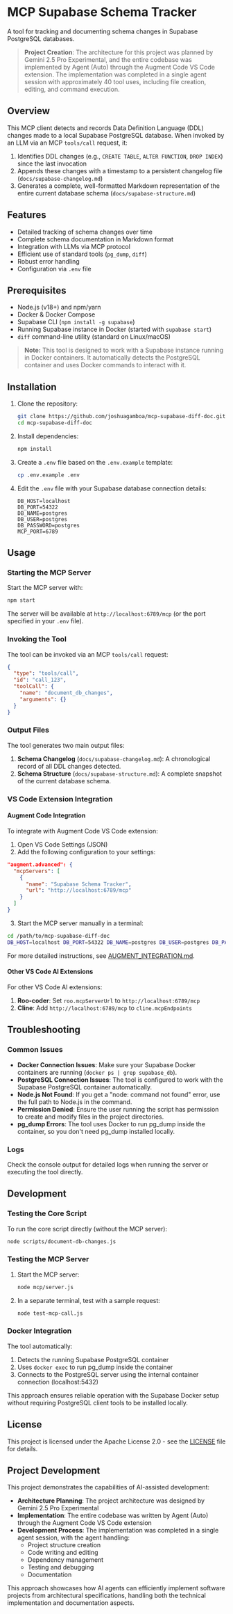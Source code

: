 # MCP Supabase Schema Tracker

A tool for tracking and documenting schema changes in Supabase PostgreSQL databases.

> **Project Creation**: The architecture for this project was planned by Gemini 2.5 Pro Experimental, and the entire codebase was implemented by Agent (Auto) through the Augment Code VS Code extension. The implementation was completed in a single agent session with approximately 40 tool uses, including file creation, editing, and command execution.

## Overview

This MCP client detects and records Data Definition Language (DDL) changes made to a local Supabase PostgreSQL database. When invoked by an LLM via an MCP `tools/call` request, it:

1. Identifies DDL changes (e.g., `CREATE TABLE`, `ALTER FUNCTION`, `DROP INDEX`) since the last invocation
2. Appends these changes with a timestamp to a persistent changelog file (`docs/supabase-changelog.md`)
3. Generates a complete, well-formatted Markdown representation of the entire current database schema (`docs/supabase-structure.md`)

## Features

- Detailed tracking of schema changes over time
- Complete schema documentation in Markdown format
- Integration with LLMs via MCP protocol
- Efficient use of standard tools (`pg_dump`, `diff`)
- Robust error handling
- Configuration via `.env` file

## Prerequisites

- Node.js (v18+) and npm/yarn
- Docker & Docker Compose
- Supabase CLI (`npm install -g supabase`)
- Running Supabase instance in Docker (started with `supabase start`)
- `diff` command-line utility (standard on Linux/macOS)

> **Note:** This tool is designed to work with a Supabase instance running in Docker containers. It automatically detects the PostgreSQL container and uses Docker commands to interact with it.

## Installation

1. Clone the repository:
   ```bash
   git clone https://github.com/joshuagamboa/mcp-supabase-diff-doc.git
   cd mcp-supabase-diff-doc
   ```

2. Install dependencies:
   ```bash
   npm install
   ```

3. Create a `.env` file based on the `.env.example` template:
   ```bash
   cp .env.example .env
   ```

4. Edit the `.env` file with your Supabase database connection details:
   ```
   DB_HOST=localhost
   DB_PORT=54322
   DB_NAME=postgres
   DB_USER=postgres
   DB_PASSWORD=postgres
   MCP_PORT=6789
   ```

## Usage

### Starting the MCP Server

Start the MCP server with:

```bash
npm start
```

The server will be available at `http://localhost:6789/mcp` (or the port specified in your `.env` file).

### Invoking the Tool

The tool can be invoked via an MCP `tools/call` request:

```json
{
  "type": "tools/call",
  "id": "call_123",
  "toolCall": {
    "name": "document_db_changes",
    "arguments": {}
  }
}
```

### Output Files

The tool generates two main output files:

1. **Schema Changelog** (`docs/supabase-changelog.md`): A chronological record of all DDL changes detected.
2. **Schema Structure** (`docs/supabase-structure.md`): A complete snapshot of the current database schema.

### VS Code Extension Integration

#### Augment Code Integration

To integrate with Augment Code VS Code extension:

1. Open VS Code Settings (JSON)
2. Add the following configuration to your settings:

```json
"augment.advanced": {
  "mcpServers": [
    {
      "name": "Supabase Schema Tracker",
      "url": "http://localhost:6789/mcp"
    }
  ]
}
```

3. Start the MCP server manually in a terminal:
```bash
cd /path/to/mcp-supabase-diff-doc
DB_HOST=localhost DB_PORT=54322 DB_NAME=postgres DB_USER=postgres DB_PASSWORD=postgres MCP_PORT=6789 node mcp/server.js
```

For more detailed instructions, see [AUGMENT_INTEGRATION.md](AUGMENT_INTEGRATION.md).

#### Other VS Code AI Extensions

For other VS Code AI extensions:

1. **Roo-coder**: Set `roo.mcpServerUrl` to `http://localhost:6789/mcp`
2. **Cline**: Add `http://localhost:6789/mcp` to `cline.mcpEndpoints`

## Troubleshooting

### Common Issues

- **Docker Connection Issues**: Make sure your Supabase Docker containers are running (`docker ps | grep supabase_db`).
- **PostgreSQL Connection Issues**: The tool is configured to work with the Supabase PostgreSQL container automatically.
- **Node.js Not Found**: If you get a "node: command not found" error, use the full path to Node.js in the command.
- **Permission Denied**: Ensure the user running the script has permission to create and modify files in the project directories.
- **pg_dump Errors**: The tool uses Docker to run pg_dump inside the container, so you don't need pg_dump installed locally.

### Logs

Check the console output for detailed logs when running the server or executing the tool directly.

## Development

### Testing the Core Script

To run the core script directly (without the MCP server):

```bash
node scripts/document-db-changes.js
```

### Testing the MCP Server

1. Start the MCP server:
   ```bash
   node mcp/server.js
   ```

2. In a separate terminal, test with a sample request:
   ```bash
   node test-mcp-call.js
   ```

### Docker Integration

The tool automatically:
1. Detects the running Supabase PostgreSQL container
2. Uses `docker exec` to run pg_dump inside the container
3. Connects to the PostgreSQL server using the internal container connection (localhost:5432)

This approach ensures reliable operation with the Supabase Docker setup without requiring PostgreSQL client tools to be installed locally.

## License

This project is licensed under the Apache License 2.0 - see the [LICENSE](LICENSE) file for details.

## Project Development

This project demonstrates the capabilities of AI-assisted development:

- **Architecture Planning**: The project architecture was designed by Gemini 2.5 Pro Experimental
- **Implementation**: The entire codebase was written by Agent (Auto) through the Augment Code VS Code extension
- **Development Process**: The implementation was completed in a single agent session, with the agent handling:
  - Project structure creation
  - Code writing and editing
  - Dependency management
  - Testing and debugging
  - Documentation

This approach showcases how AI agents can efficiently implement software projects from architectural specifications, handling both the technical implementation and documentation aspects.

